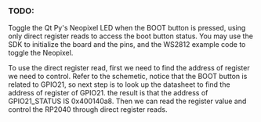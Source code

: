 ### TODO:

Toggle the Qt Py's Neopixel LED when the BOOT button is pressed, using only direct register reads to access the boot button status. You may use the SDK to initialize the board and the pins, and the WS2812 example code to toggle the Neopixel. 

To use the direct register read, first we need to find the address of register we need to control.
Refer to the schemetic, notice that the BOOT button is related to GPIO21, so next step is to look up the datasheet to find the address of register of GPIO21. the result is that the address of GPIO21_STATUS IS 0x400140a8. Then we can read the register value and control the RP2040 through direct register reads.
